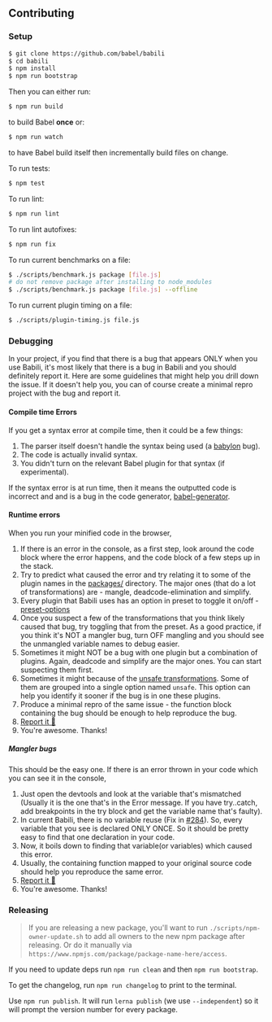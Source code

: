 ## Contributing

### Setup
```sh
$ git clone https://github.com/babel/babili
$ cd babili
$ npm install
$ npm run bootstrap
```

Then you can either run:

```sh
$ npm run build
```

to build Babel **once** or:

```sh
$ npm run watch
```

to have Babel build itself then incrementally build files on change.

To run tests:

```sh
$ npm test
```

To run lint:

```sh
$ npm run lint
```

To run lint autofixes:

```sh
$ npm run fix
```

To run current benchmarks on a file:

```sh
$ ./scripts/benchmark.js package [file.js]
# do not remove package after installing to node_modules
$ ./scripts/benchmark.js package [file.js] --offline
```

To run current plugin timing on a file:

```sh
$ ./scripts/plugin-timing.js file.js
```

### Debugging

In your project, if you find that there is a bug that appears ONLY when you use Babili, it's most likely that there is a bug in Babili and you should definitely report it. Here are some guidelines that might help you drill down the issue. If it doesn't help you, you can of course create a minimal repro project with the bug and report it.

#### Compile time Errors

If you get a syntax error at compile time, then it could be a few things:

1. The parser itself doesn't handle the syntax being used (a [babylon](https://github.com/babel/babylon) bug).
2. The code is actually invalid syntax.
3. You didn't turn on the relevant Babel plugin for that syntax (if experimental).

If the syntax error is at run time, then it means the outputted code is incorrect and and is a bug in the code generator, [babel-generator](https://github.com/babel/babel/tree/master/packages/babel-generator).

#### Runtime errors

When you run your minified code in the browser,

1. If there is an error in the console, as a first step, look around the code block where the error happens, and the code block of a few steps up in the stack.
2. Try to predict what caused the error and try relating it to some of the plugin names in the [packages/](packages) directory. The major ones (that do a lot of transformations) are - mangle, deadcode-elimination and simplify.
3. Every plugin that Babili uses has an option in preset to toggle it on/off - [preset-options](packages/babel-preset-babili#options)
4. Once you suspect a few of the transformations that you think likely caused that bug, try toggling that from the preset. As a good practice, if you think it's NOT a mangler bug, turn OFF mangling and you should see the unmangled variable names to debug easier.
5. Sometimes it might NOT be a bug with one plugin but a combination of plugins. Again, deadcode and simplify are the major ones. You can start suspecting them first.
6. Sometimes it might because of the [unsafe transformations](packages/babel-preset-babili#option-groups). Some of them are grouped into a single option named `unsafe`. This option can help you identify it sooner if the bug is in one these plugins.
7. Produce a minimal repro of the same issue - the function block containing the bug should be enough to help reproduce the bug.
8. [Report it 🙂](https://github.com/babel/babili/issues/new)
9. You're awesome. Thanks!

##### Mangler bugs

This should be the easy one. If there is an error thrown in your code which you can see it in the console,

1. Just open the devtools and look at the variable that's mismatched (Usually it is the one that's in the Error message. If you have try..catch, add breakpoints in the try block and get the variable name that's faulty).
2. In current Babili, there is no variable reuse (Fix in [#284](https://github.com/babel/babili/pull/284)). So, every variable that you see is declared ONLY ONCE. So it should be pretty easy to find that one declaration in your code.
3. Now, it boils down to finding that variable(or variables) which caused this error.
4. Usually, the containing function mapped to your original source code should help you reproduce the same error.
5. [Report it 🙂](https://github.com/babel/babili/issues/new)
6. You're awesome. Thanks!

### Releasing

> If you are releasing a new package, you'll want to run `./scripts/npm-owner-update.sh` to add all owners to the new npm package after releasing. Or do it manually via `https://www.npmjs.com/package/package-name-here/access`.

If you need to update deps run `npm run clean` and then `npm run bootstrap`.

To get the changelog, run `npm run changelog` to print to the terminal.

Use `npm run publish`. It will run `lerna publish` (we use `--independent`) so it will prompt the version number for every package.
